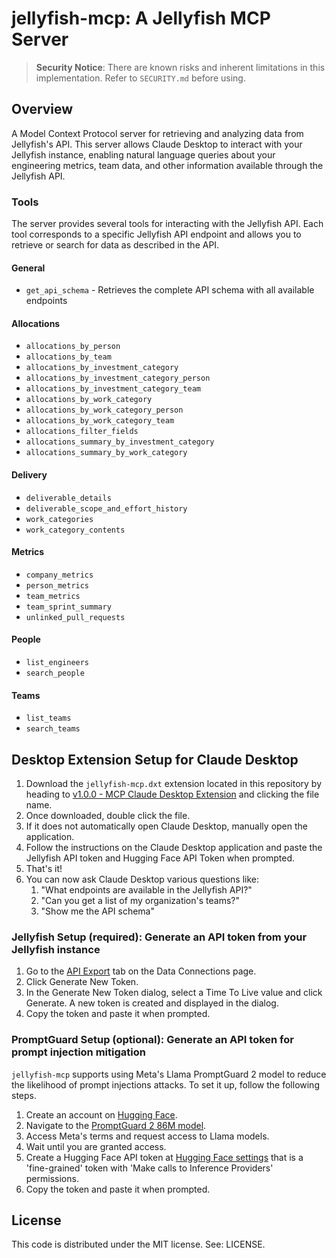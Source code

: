 # jellyfish-mcp: A Jellyfish MCP Server

> **Security Notice**: There are known risks and inherent limitations in this implementation. Refer to `SECURITY.md` before using.

## Overview

A Model Context Protocol server for retrieving and analyzing data from Jellyfish's API. This server allows Claude Desktop to interact with your Jellyfish instance, enabling natural language queries about your engineering metrics, team data, and other information available through the Jellyfish API.

### Tools

The server provides several tools for interacting with the Jellyfish API. Each tool corresponds to a specific Jellyfish API endpoint and allows you to retrieve or search for data as described in the API.

#### General

- `get_api_schema` - Retrieves the complete API schema with all available endpoints

#### Allocations

- `allocations_by_person`
- `allocations_by_team`
- `allocations_by_investment_category`
- `allocations_by_investment_category_person`
- `allocations_by_investment_category_team`
- `allocations_by_work_category`
- `allocations_by_work_category_person`
- `allocations_by_work_category_team`
- `allocations_filter_fields`
- `allocations_summary_by_investment_category`
- `allocations_summary_by_work_category`

#### Delivery

- `deliverable_details`
- `deliverable_scope_and_effort_history`
- `work_categories`
- `work_category_contents`

#### Metrics

- `company_metrics`
- `person_metrics`
- `team_metrics`
- `team_sprint_summary`
- `unlinked_pull_requests`

#### People

- `list_engineers`
- `search_people`

#### Teams

- `list_teams`
- `search_teams`

## Desktop Extension Setup for Claude Desktop

1. Download the `jellyfish-mcp.dxt` extension located in this repository by heading to [v1.0.0 - MCP Claude Desktop Extension](https://github.com/Jellyfish-AI/jellyfish-mcp/releases/tag/v1.0.0) and clicking the file name.
2. Once downloaded, double click the file.
3. If it does not automatically open Claude Desktop, manually open the application.
4. Follow the instructions on the Claude Desktop application and paste the Jellyfish API token and Hugging Face API Token when prompted.
5. That's it!
6. You can now ask Claude Desktop various questions like:
    1. "What endpoints are available in the Jellyfish API?"
    2. "Can you get a list of my organization's teams?"
    3. "Show me the API schema"

### **Jellyfish Setup (required):** Generate an API token from your Jellyfish instance

1. Go to the [API Export](https://app.jellyfish.co/settings/data-connections/api-export) tab on the Data Connections page.
2. Click Generate New Token.
3. In the Generate New Token dialog, select a Time To Live value and click Generate. A new token is created and displayed in the dialog.
4. Copy the token and paste it when prompted.

### **PromptGuard Setup (optional):** Generate an API token for prompt injection mitigation
`jellyfish-mcp` supports using Meta's Llama PromptGuard 2 model to reduce the likelihood of prompt injections attacks. To set it up, follow the following steps.

1. Create an account on [Hugging Face](https://huggingface.co).
2. Navigate to the [PromptGuard 2 86M model](https://huggingface.co/meta-llama/Llama-Prompt-Guard-2-86M).
3. Access Meta's terms and request access to Llama models.
4. Wait until you are granted access.
5. Create a Hugging Face API token at [Hugging Face settings](https://huggingface.co/settings/tokens) that is a 'fine-grained' token with 'Make calls to Inference Providers' permissions.
6. Copy the token and paste it when prompted.

## License

This code is distributed under the MIT license. See: LICENSE.
